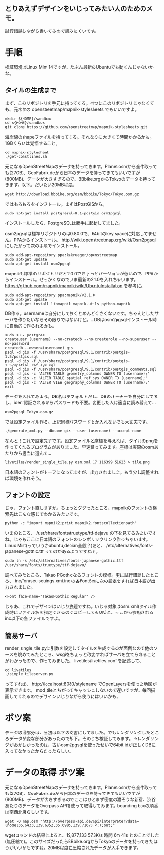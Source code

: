 とりあえずデザインをいじってみたい人のためのメモ。
-------------------------------------------------

試行錯誤しながら書いてるので読みにくいです。

# 手順

検証環境はLinux Mint 14ですが、たぶん最新のUbuntuでも動くんじゃないかな。

## タイルの生成まで

まず、このリポジトリを手元に持ってくる。べつにこのリポジトリじゃなくても、元ネタの openstreetmap/mapnik-stylesheets でもいいですよ。

    mkdir ${HOME}/sandbox
    cd ${HOME}/sandbox
    git clone https://github.com/openstreetmap/mapnik-stylesheets.git

海岸線のshapeファイルを拾ってくる。それなりに大きくて時間かかるかも。1GBくらいは覚悟すること。

    cd mapnik-stylesheet
    ./get-coastlines.sh

元になるOpenStreetMapのデータを持ってきます。Planet.osmから全件取っても(27GB)、GeoFabrik.deから日本のデータを持ってきてもいいですが(800MB)、データが大きすぎるので、BBbike.orgからTokyoのデータを持ってきます。以下。だいたい20MB程度。

    wget http://download.bbbike.org/osm/bbbike/Tokyo/Tokyo.osm.gz

ではもろもろをインストール。まずはPostGISから。

    sudo apt-get install postgresql-9.1-postgis osm2pgsql

インストールしたら、PostgreSQLは勝手に起動してました。

osm2pgsqlは標準リポジトリのは0.80.0で、64bitのkey spaceに対応してません。PPAからインストール。 http://wiki.openstreetmap.org/wiki/Osm2pgsql にしたがって次の手順でインストール。

    sudo add-apt-repository ppa:kakrueger/openstreetmap
    sudo apt-get update
    sudo apt-get install osm2pgsql

mapnikも標準のリポジトリだと2.0.0でちょっとバージョンが低いので、PPAからインストール。せっかくなのでいま最新の2.1.0を入れちゃいます。 https://github.com/mapnik/mapnik/wiki/UbuntuInstallation を参考に。

    sudo add-apt-repository ppa:mapnik/v2.1.0
    sudo apt-get update
    sudo apt-get install libmapnik mapnik-utils python-mapnik

DB作る。usernameは自分にしておくとめんどくさくないです。ちゃんとしたサーバを作りたいならその限りではないけど。...DBはosm2pgsqlインストール時に自動的に作られるかも。

    sudo su - postgres
    createuser (username) --no-createdb --no-createrole --no-superuser --no-password
    createdb --owner=(username) gis
    psql -d gis -f /usr/share/postgresql/9.1/contrib/postgis-1.5/postgis.sql
    psql -d gis -f /usr/share/postgresql/9.1/contrib/postgis-1.5/spatial_ref_sys.sql
    psql -d gis -f /usr/share/postgresql/9.1/contrib/postgis_comments.sql
    psql -d gis -c 'ALTER TABLE geometry_columns OWNER TO (username);'
    psql -d gis -c 'ALTER TABLE spatial_ref_sys OWNER TO (username);'
    psql -d gis -c 'ALTER VIEW geography_columns OWNER TO (username);'
    exit

データを入れてみよう。DB名はデフォルトだし、DBのオーナーを自分にしてるし、ident認証されるからパスワードも不要。変更した人は適当に読み替えて...

    osm2pgsql Tokyo.osm.gz

では設定ファイル作る。上記同様パスワードとか入れないでも大丈夫です。

    ./generate_xml.py --dbname gis --user (username) --accept-none

なんと！これで設定完了です。設定ファイルと座標を与えれば、タイルのpngを作ってくれるプログラムがありました。早速使ってみます。座標は実際のosmあたりから適当に選んで...

    livetiles/render_single_tile.py osm.xml 17 116399 51623 > tile.png

日本語のフォントがトーフになってますが、出力されました。もう少し調整すれば環境を作れそう。

## フォントの設定

じゃ、フォント直しますか。ちょっとググったところ、mapnikのフォントの検索先はこんな感じでわかるみたいです。

    python -c "import mapnik2;print mapnik2.fontscollectionpath"

いまのところ、 /usr/share/fonts/truetype/ttf-dejavu の下を見てるみたいですね。じゃあここに日本語のフォントのシンボリックリンク作っちゃいます。
Linux Mint(っていうかubuntu,debian全般？)だと、 /etc/alternatives/fonts-japanese-gothic.ttf ってのがあるようですねぇ。

    sudo ln -s /etc/alternatives/fonts-japanese-gothic.ttf /usr/share/fonts/truetype/ttf-dejavu/

調べてみたところ、Takao PGothicなるフォントの模様。更に試行錯誤したところ、 inc/fontset-settings.xml.inc の各FontSetに次の設定をすれば日本語が出力されました。

    <Font face-name="TakaoPGothic Regular" />

じゃあ、これでデザインはいじり放題ですね。いじる対象はosm.xml(タイル作成時にファイル名を指定できるのでコピーしてもOK)と、そこから参照されるinc以下の各ファイルですよ。

## 簡易サーバ

render_single_tile.pyに引数を設定してタイルを生成するのが面倒なので他のソースを眺めてみたところ、wsgiをちょっと改変すればサーバを立てられることがわかったので、作ってみました。
livetiles/livetiles.conf を記述して、

    cd livetiles
    ./simple_tileserver.py

ってすれば、 http://localhost:8080/stylename でOpenLayersを使った地図が表示できます。
mod_tileとちがってキャッシュしないので遅いですが、毎回描画してくれるのでデザインいじりながら使うにはいいかも。


# ボツ案

データ取得部分は、当初は以下の文書にしてました。でもレンダリングしたところデータが変な部分があったので却下。そのうち検証してみます。→レンダリングがおかしかったのは、古いosm2pgsqlを使ったせいで64bit idが正しくDBに入ってなかったからだったらしい。

# データの取得 ボツ案

元になるOpenStreetMapのデータを持ってきます。Planet.osmから全件取っても(27GB)、GeoFabrik.deから日本のデータを持ってきてもいいですが(800MB)、データが大きすぎるのでここはひとまず密度の濃そうな新宿、渋谷あたりのデータをOverpass APIを使って取得してみます。bounding boxの順番は南西北東らしいです。

    wget -O map.osm "http://overpass-api.de/api/interpreter?data=(node(35.6433,139.6852,35.6985,139.7167);<;);out;"

wgetコマンドの結果によると、19,877,133  57.8K/s   時間 6m 41s とのことでした(無圧縮で)。このサイズだったらBBbike.orgからTokyoのデータを持ってきたほうがいいかもですね。20MB程度に圧縮されたデータが入手できます。
